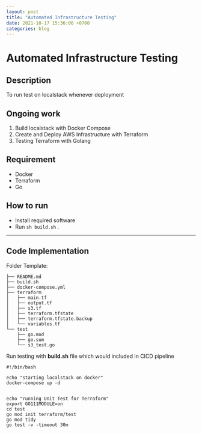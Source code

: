 ```yaml
---
layout: post
title: "Automated Infrastructure Testing"
date: 2021-10-17 15:36:00 +0700
categories: blog
---
```

# Automated Infrastructure Testing

## Description

To run test on localstack whenever deployment

## Ongoing work

1. Build localstack with Docker Compose
2. Create and Deploy AWS Infrastructure with Terraform
3. Testing Terraform with Golang

## Requirement

- Docker
- Terraform
- Go

## How to run

- Install required software
- Run `sh build.sh` .

---

## Code Implementation

Folder Template:

    ├── README.md
    ├── build.sh
    ├── docker-compose.yml
    ├── terraform
    │   ├── main.tf
    │   ├── output.tf
    │   ├── s3.tf
    │   ├── terraform.tfstate
    │   ├── terraform.tfstate.backup
    │   └── variables.tf
    └── test
        ├── go.mod
        ├── go.sum
        └── s3_test.go

Run testing with **build.sh** file which would included in CICD pipeline

    #!/bin/bash

    echo "starting localstack on docker"
    docker-compose up -d


    echo "running Unit Test for Terraform"
    export GO111MODULE=on
    cd test
    go mod init terraform/test 
    go mod tidy
    go test -v -timeout 30m
